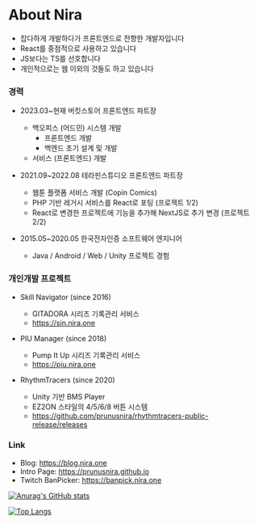 # About Nira

* 잡다하게 개발하다가 프론트엔드로 전향한 개발자입니다
* React를 중점적으로 사용하고 있습니다
* JS보다는 TS를 선호합니다
* 개인적으로는 웹 이외의 것들도 하고 있습니다

### 경력

* 2023.03~현재 버킷스토어 프론트엔드 파트장
  * 백오피스 (어드민) 시스템 개발
    * 프론트엔드 개발
    * 백엔드 초기 설계 및 개발
  * 서비스 (프론트엔드) 개발

* 2021.09~2022.08 테라핀스튜디오 프론트엔드 파트장
  * 웹툰 플랫폼 서비스 개발 (Copin Comics)
  * PHP 기반 레거시 서비스를 React로 포팅 (프로젝트 1/2)
  * React로 변경한 프로젝트에 기능을 추가해 NextJS로 추가 변경 (프로젝트 2/2)

* 2015.05~2020.05 한국전자인증 소프트웨어 엔지니어
  * Java / Android / Web / Unity 프로젝트 경험

### 개인개발 프로젝트

* Skill Navigator (since 2016)
  * GITADORA 시리즈 기록관리 서비스
  * https://sin.nira.one

* PIU Manager (since 2018)
  * Pump It Up 시리즈 기록관리 서비스
  * https://piu.nira.one

* RhythmTracers (since 2020)
  * Unity 기반 BMS Player
  * EZ2ON 스타일의 4/5/6/8 버튼 시스템
  * https://github.com/prunusnira/rhythmtracers-public-release/releases

### Link

* Blog: https://blog.nira.one
* Intro Page: https://prunusnira.github.io
* Twitch BanPicker: https://banpick.nira.one

[![Anurag's GitHub stats](https://github-readme-stats.vercel.app/api?username=prunusnira&theme=dark&show_icons=true)](https://github.com/anuraghazra/github-readme-stats)

[![Top Langs](https://github-readme-stats.vercel.app/api/top-langs/?username=prunusnira&theme=dark)](https://github.com/anuraghazra/github-readme-stats)
